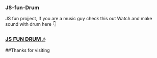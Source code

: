 ### JS-fun-Drum

JS fun projject, If you are a music guy check this out 
Watch and make sound with drum here 👇
### [JS FUN DRUM 🎶](https://marvelous-churros-d41a71.netlify.app/)

##Thanks for visiting
